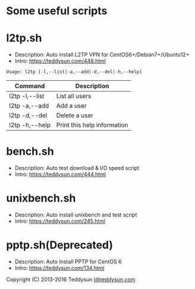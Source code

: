 # Some useful scripts

l2tp.sh
=======

* Description: Auto install L2TP VPN for CentOS6+/Debian7+/Ubuntu12+
* Intro: https://teddysun.com/448.html
```
Usage: l2tp [-l,--list|-a,--add|-d,--del|-h,--help]
```

| Command          | Description                  |
|------------------|------------------------------|
| l2tp -l,--list   | List all users               |
| l2tp -a,--add    | Add a user                   |
| l2tp -d,--del    | Delete a user                |
| l2tp -h,--help   | Print this help information  |


bench.sh
========

* Description: Auto test download & I/O speed script
* Intro: https://teddysun.com/444.html

unixbench.sh
============

* Description: Auto install unixbench and test script
* Intro: https://teddysun.com/245.html

pptp.sh(Deprecated)
===================

* Description: Auto Install PPTP for CentOS 6
* Intro: https://teddysun.com/134.html

Copyright (C) 2013-2016 Teddysun <i@teddysun.com>
